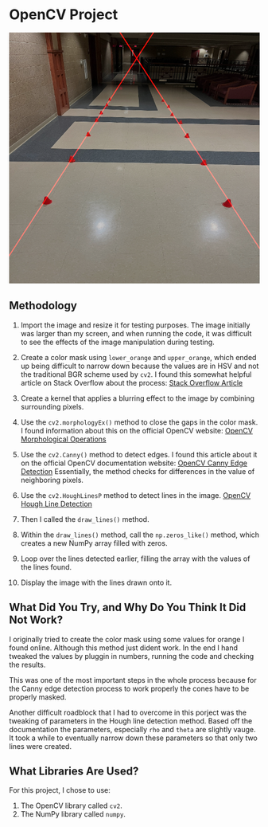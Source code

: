 # OpenCV Project

![answer.png](answer.png)

## Methodology

1. Import the image and resize it for testing purposes. The image initially was larger than my screen, and when running the code, it was difficult to see the effects of the image manipulation during testing.

2. Create a color mask using `lower_orange` and `upper_orange`, which ended up being difficult to narrow down because the values are in HSV and not the traditional BGR scheme used by `cv2`. I found this somewhat helpful article on Stack Overflow about the process:
   [Stack Overflow Article](https://stackoverflow.com/questions/10948589/choosing-the-correct-upper-and-lower-hsv-boundaries-for-color-detection-with-cv)

3. Create a kernel that applies a blurring effect to the image by combining surrounding pixels.

4. Use the `cv2.morphologyEx()` method to close the gaps in the color mask. I found information about this on the official OpenCV website:
   [OpenCV Morphological Operations](https://docs.opencv.org/4.x/d9/d61/tutorial_py_morphological_ops.html)

5. Use the `cv2.Canny()` method to detect edges. I found this article about it on the official OpenCV documentation website:
   [OpenCV Canny Edge Detection](https://docs.opencv.org/4.x/da/d22/tutorial_py_canny.html) Essentially, the method checks for differences in the value of neighboring pixels.

6. Use the `cv2.HoughLinesP` method to detect lines in the image.
   [OpenCV Hough Line Detection](https://docs.opencv.org/3.4/d9/db0/tutorial_hough_lines.html)

7. Then I called the `draw_lines()` method.

8. Within the `draw_lines()` method, call the `np.zeros_like()` method, which creates a new NumPy array filled with zeros.

9. Loop over the lines detected earlier, filling the array with the values of the lines found.

10. Display the image with the lines drawn onto it.

## What Did You Try, and Why Do You Think It Did Not Work?
I originally tried to create the color mask using some values for orange I found online. Although this method just dident work. In the end I hand tweaked the values by pluggin in numbers, running the code and checking the results. 

This was one of the most important steps in the whole process because for the Canny edge detection process to work properly the cones have to be properly masked. 

Another difficult roadblock that I had to overcome in this porject was the tweaking of parameters in the Hough line detection method. Based off the documentation the parameters, especially `rho` and `theta` are slightly vauge. It took a while to eventually narrow down these parameters so that only two lines were created. 

## What Libraries Are Used?
For this project, I chose to use:
1. The OpenCV library called `cv2`.
2. The NumPy library called `numpy`.